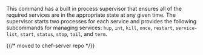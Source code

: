 This command has a built in process supervisor that ensures all of the
required services are in the appropriate state at any given time. The
supervisor starts two processes for each service and provides the following
subcommands for managing services: `hup`, `int`, `kill`, `once`,
`restart`, `service-list`, `start`, `status`, `stop`, `tail`, and
`term`.


{{/* moved to chef-server repo */}}
